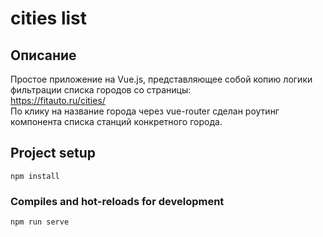 # cities list

## Описание

Простое приложение на Vue.js, представляющее собой копию логики фильтрации списка городов со страницы:
<br/>
https://fitauto.ru/cities/
<br/>
По клику на название города через vue-router сделан роутинг компонента списка станций конкретного города.

## Project setup
```
npm install
```

### Compiles and hot-reloads for development
```
npm run serve
```